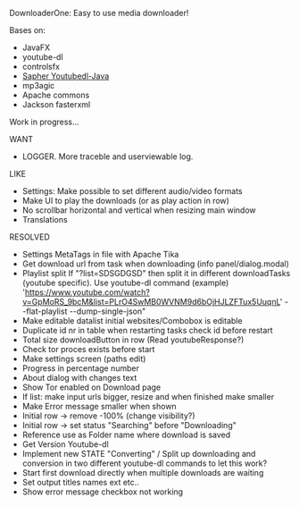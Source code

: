 DownloaderOne: Easy to use media downloader!


Bases on:
- JavaFX 
- youtube-dl
- controlsfx
- [Sapher Youtubedl-Java](https://github.com/sapher/youtubedl-java/ "Named link title")
- mp3agic
- Apache commons
- Jackson fasterxml

Work in progress...

WANT
- LOGGER. More traceble and userviewable log.

LIKE
- Settings: Make possible to set different audio/video formats 
- Make UI to play the downloads (or as play action in row)
- No scrollbar horizontal and vertical when resizing main window
- Translations

RESOLVED
- Settings MetaTags in file with Apache Tika
- Get download url from task when downloading (info panel/dialog.modal)
- Playlist split If "?list=SDSGDGSD" then split it in different downloadTasks (youtube specific). Use youtube-dl command (example) 'https://www.youtube.com/watch?v=GpMoRS_9bcM&list=PLrO4SwMB0WVNM9d6bOjHJLZFTux5UuqnL' --flat-playlist --dump-single-json"
- Make editable datalist initial websites/Combobox is editable
- Duplicate id nr in table when restarting tasks check id before restart
- Total size downloadButton in row (Read youtubeResponse?)
- Check tor proces exists before start
- Make settings screen (paths edit)
- Progress in percentage number
- About dialog with changes text
- Show Tor enabled on Download page
- If list: make input urls bigger, resize and when finished make smaller
- Make Error message smaller when shown
- Initial row -> remove -100% (change visibility?)
- Initial row -> set status "Searching" before "Downloading"
- Reference use as Folder name where download is saved
- Get Version Youtube-dl
- Implement new STATE "Converting" / Split up downloading and conversion in two different youtube-dl commands to let this work?
- Start first download directly when multiple downloads are waiting
- Set output titles names ext etc..
- Show error message checkbox not working

